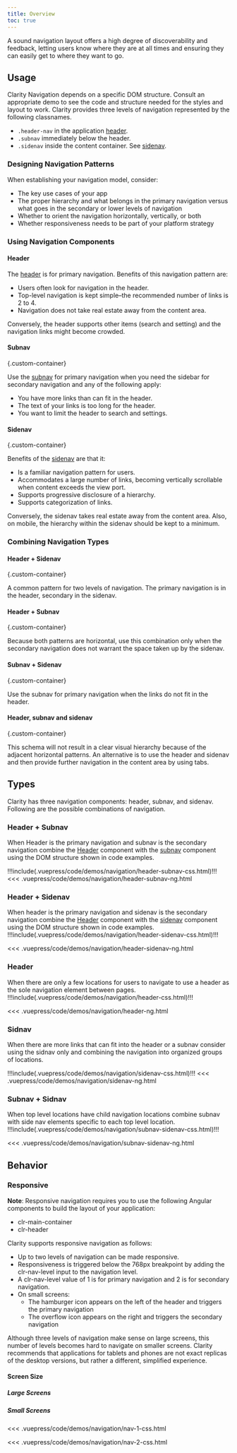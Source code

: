 ```yaml
---
title: Overview
toc: true
---
```


A sound navigation layout offers a high degree of discoverability and feedback, letting users know where they are at all times and ensuring they can easily get to where they want to go.

## Usage

Clarity Navigation depends on a specific DOM structure. Consult an appropriate demo to see the code and structure needed for the styles and layout to work. Clarity provides three levels of navigation represented by the following classnames.

- `.header-nav` in the application [header](/angular-components/header).
- `.subnav` immediately below the header.
- `.sidenav` inside the content container. See [sidenav](/angular-components/sidenav).

### Designing Navigation Patterns

When establishing your navigation model, consider:

- The key use cases of your app
- The proper hierarchy and what belongs in the primary navigation versus what goes in the secondary or lower levels of navigation
- Whether to orient the navigation horizontally, vertically, or both
- Whether responsiveness needs to be part of your platform strategy

### Using Navigation Components

<div class="clr-row">
<div class="clr-col">

#### Header

<ClrImage cds-layout="m-t:md" title="An image showing the viewport with header container element placement at the top of a viewport. There is a dotted blue line around the header element." src="/images/foundation/navigation/header.png" />
</div>
<div class="clr-col" cds-layout="m-t:xl">

The <a href="/components/header">header</a> is for primary navigation. Benefits of this navigation pattern are:

- Users often look for navigation in the header.
- Top-level navigation is kept simple–the recommended number of links is 2 to 4.
- Navigation does not take real estate away from the content area.

Conversely, the header supports other items (search and setting) and the navigation links might become crowded.

</div>
</div>

<div class="clr-row">
<div class="clr-col">

#### Subnav

<ClrImage cds-layout="m-t:md" title="An image showing the viewport with a subnav container element. There is a dotted blue line around the subnav element." src="/images/foundation/navigation/subnav.png" />
</div>
<div class="clr-col" cds-layout="m-t:xl">

{.custom-container}

Use the <a href="/components/header#subnav">subnav</a> for primary navigation when you need the sidebar for secondary navigation and any of the following apply:

- You have more links than can fit in the header.
- The text of your links is too long for the header.
- You want to limit the header to search and settings.

</div>
</div>

<div class="clr-row">
<div class="clr-col">

#### Sidenav

<ClrImage cds-layout="m-t:md" title="An image showing the viewport with a sidenav container element placed on the left side of the viewport. There is a dotted blue line around the sidenav element." src="/images/foundation/navigation/sidenav.png" />
</div>
<div class="clr-col" cds-layout="m-t:xl">

{.custom-container}

Benefits of the <a href="/components/sidenav">sidenav</a> are that it:

- Is a familiar navigation pattern for users.
- Accommodates a large number of links, becoming vertically scrollable when content exceeds the view port.
- Supports progressive disclosure of a hierarchy.
- Supports categorization of links.

Conversely, the sidenav takes real estate away from the content area. Also, on mobile, the hierarchy within the sidenav should be kept to a minimum.

</div>
</div>

### Combining Navigation Types

<div class="clr-row">
<div class="clr-col">

#### Header + Sidenav

<ClrImage cds-layout="m-t:md" title="An image showing the viewport with a sidenav container element placed under the header and on the left side of the viewport. There is a dotted blue line around the both the sidenav element and the header element." src="/images/foundation/navigation/header_sidenav.png" />
</div>
<div class="clr-col" cds-layout="m-t:xl">

{.custom-container}

A common pattern for two levels of navigation. The primary navigation is in the header, secondary in the sidenav.

</div>
</div>

<div class="clr-row">
<div class="clr-col">

#### Header + Subnav

<ClrImage cds-layout="m-t:md" title="An image showing the viewport with a subnav container element placed under the header. There is a dotted blue line around the both the subnav element and the header element." src="/images/foundation/navigation/header_subnav.png" />
</div>
<div class="clr-col" cds-layout="m-t:xl">

{.custom-container}

Because both patterns are horizontal, use this combination only when the secondary navigation does not warrant the space taken up by the sidenav.

</div>
</div>

<div class="clr-row">
<div class="clr-col">

#### Subnav + Sidenav

<ClrImage cds-layout="m-t:md" title="An image showing the viewport with a sidenav container element underneath a subnav container element. There is a dotted blue line around the both the subnav container element and the sidenav container element." src="/images/foundation/navigation/header_subnav.png" />
</div>
<div class="clr-col" cds-layout="m-t:xl">

{.custom-container}

Use the subnav for primary navigation when the links do not fit in the header.

</div>
</div>

<div class="clr-row">
<div class="clr-col">

#### Header, subnav and sidenav

<ClrImage cds-layout="m-t:md" title="An image showing the viewport with a sidenav container element underneath a subnav container element and the subnav container element is under the header container. There is a dotted blue line around the the subnav container element, the sidenav container element and the header container element." src="/images/foundation/navigation/header_subnav_sidenav.png" />
</div>
<div class="clr-col" cds-layout="m-t:xl">

{.custom-container}

This schema will not result in a clear visual hierarchy because of the adjacent horizontal patterns. An alternative is to use the header and sidenav and then provide further navigation in the content area by using tabs.

</div>
</div>

## Types

Clarity has three navigation components: header, subnav, and sidenav. Following are the possible combinations of navigation.

### Header + Subnav

When Header is the primary navigation and subnav is the secondary navigation combine the [Header](/angular-components/header) component with the [subnav](/angular-components/header#subnav) component using the DOM structure shown in code examples.

<!-- // Need code+demo here w/ subnav -->
<doc-demo>
!!!include(.vuepress/code/demos/navigation/header-subnav-css.html)!!!
</doc-demo>

<doc-code>
<<< .vuepress/code/demos/navigation/header-subnav-ng.html
</doc-code>

### Header + Sidenav

When header is the primary navigation and sidenav is the secondary navigation combine the [Header](/angular-components/header) component with the [sidenav](/angular-components/sidenav) component using the DOM structure shown in code examples.
<doc-demo>
!!!include(.vuepress/code/demos/navigation/header-sidenav-css.html)!!!
</doc-demo>

<doc-code>
<<< .vuepress/code/demos/navigation/header-sidenav-ng.html
</doc-code>

### Header

When there are only a few locations for users to navigate to use a header as the sole navigation element between pages.
<doc-demo>
!!!include(.vuepress/code/demos/navigation/header-css.html)!!!
</doc-demo>

<doc-code>
<<< .vuepress/code/demos/navigation/header-ng.html
</doc-code>

### Sidnav

When there are more links that can fit into the header or a subnav consider using the sidnav only and combining the navigation into organized groups of locations.

<doc-demo>
!!!include(.vuepress/code/demos/navigation/sidenav-css.html)!!!
</doc-demo>

<doc-code>
<<< .vuepress/code/demos/navigation/sidenav-ng.html
</doc-code>

### Subnav + Sidnav

When top level locations have child navigation locations combine subnav with side nav elements specific to each top level location.
<doc-demo>
!!!include(.vuepress/code/demos/navigation/subnav-sidenav-css.html)!!!
</doc-demo>

<doc-code>
<<< .vuepress/code/demos/navigation/subnav-sidenav-ng.html
</doc-code>

## Behavior

### Responsive

**Note**: Responsive navigation requires you to use the following Angular components to build the layout of your application:

- clr-main-container
- clr-header

Clarity supports responsive navigation as follows:

- Up to two levels of navigation can be made responsive.
- Responsiveness is triggered below the 768px breakpoint by adding the clr-nav-level input to the navigation level.
- A clr-nav-level value of 1 is for primary navigation and 2 is for secondary navigation.
- On small screens:
  - The hamburger icon appears on the left of the header and triggers the primary navigation
  - The overflow icon appears on the right and triggers the secondary navigation

<cds-alert-group status="warning" type="default">
<cds-alert>Although three levels of navigation make sense on large screens, this number of levels becomes hard to navigate on smaller screens. Clarity recommends that applications for tablets and phones are not exact replicas of the desktop versions, but rather a different, simplified experience.</cds-alert>
</cds-alert-group>

#### Screen Size

##### Large Screens

<ClrImage cds-layout="m-t:md" title="Large Screen Navigation" src="/images/foundation/navigation/header_sidenav_large.png" />

##### Small Screens

<div class="clr-row">
<div class="clr-col">

<DocVideo src="/images/foundation/navigation/navLevel1.mp4" :width="468" :autoplay="true"></DocVideo>

<doc-code>
<<< .vuepress/code/demos/navigation/nav-1-css.html
</doc-code>
</div>
<div class="clr-col">

<DocVideo src="/images/foundation/navigation/navLevel2.mp4" :width="468" :autoplay="true"></DocVideo>
<doc-code>
<<< .vuepress/code/demos/navigation/nav-2-css.html
</doc-code>

</div>
</div>
